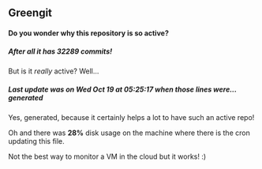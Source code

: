 ## Greengit

#### Do you wonder why this repository is so active?

##### After all it has 32289 commits!

But is it *really* active? Well...

##### Last update was on Wed Oct 19 at 05:25:17 when those lines were... generated

Yes, generated, because it certainly helps a lot to have such an active repo!

Oh and there was **28%** disk usage on the machine
where there is the cron updating this file.

Not the best way to monitor a VM in the cloud but it works! :)
